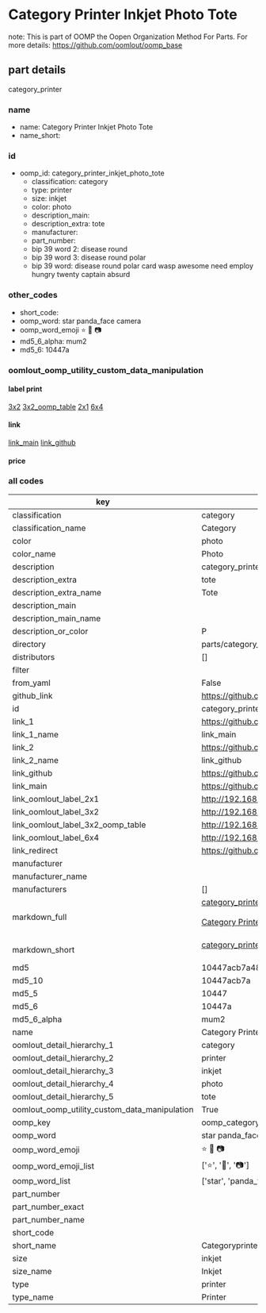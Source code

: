 # Category Printer Inkjet Photo Tote  

note: This is part of OOMP the Oopen Organization Method For Parts. For more details: https://github.com/oomlout/oomp_base

##  part details
  



category_printer



### name
* name: Category Printer Inkjet Photo Tote
* name_short: 
### id
* oomp_id: category_printer_inkjet_photo_tote
  * classification: category
  * type: printer
  * size: inkjet
  * color: photo
  * description_main: 
  * description_extra: tote
  * manufacturer: 
  * part_number: 
  * bip 39 word 2: disease round
  * bip 39 word 3: disease round polar
  * bip 39 word: disease round polar card wasp awesome need employ hungry twenty captain absurd

### other_codes
* short_code: 
* oomp_word: star panda_face camera
* oomp_word_emoji :star: :panda_face: :camera:
* md5_6_alpha: mum2
* md5_6: 10447a






### oomlout_oomp_utility_custom_data_manipulation
#### label print
[3x2](http://192.168.1.245:1112/?label=oomp%20mum2)
[3x2_oomp_table](http://192.168.1.108:1112/?label=oomp%20mum2)
[2x1](http://192.168.1.242:1112/?label=oomp%20mum2)
[6x4](http://192.168.1.55:1112/?label=oomp%20mum2)    

#### link

[link_main](https://github.com/oomlout/oomlout_oomp_version_1_messy/tree/main/parts/category_printer_inkjet_photo_tote) [link_github](https://github.com/oomlout/oomlout_oomp_version_1_messy/tree/main/parts/category_printer_inkjet_photo_tote)                             

#### price







### all codes 
| key | value |  
| --- | --- |  
| classification | category |  
| classification_name | Category |  
| color | photo |  
| color_name | Photo |  
| description | category_printer |  
| description_extra | tote |  
| description_extra_name | Tote |  
| description_main |  |  
| description_main_name |  |  
| description_or_color | P  |  
| directory | parts/category_printer_inkjet_photo_tote |  
| distributors | [] |  
| filter |  |  
| from_yaml | False |  
| github_link | https://github.com/oomlout/oomlout_oomp_part_src/tree/main/parts/category_printer_inkjet_photo_tote |  
| id | category_printer_inkjet_photo_tote |  
| link_1 | https://github.com/oomlout/oomlout_oomp_version_1_messy/tree/main/parts/category_printer_inkjet_photo_tote |  
| link_1_name | link_main |  
| link_2 | https://github.com/oomlout/oomlout_oomp_version_1_messy/tree/main/parts/category_printer_inkjet_photo_tote |  
| link_2_name | link_github |  
| link_github | https://github.com/oomlout/oomlout_oomp_version_1_messy/tree/main/parts/category_printer_inkjet_photo_tote |  
| link_main | https://github.com/oomlout/oomlout_oomp_version_1_messy/tree/main/parts/category_printer_inkjet_photo_tote |  
| link_oomlout_label_2x1 | http://192.168.1.242:1112/?label=oomp%20mum2 |  
| link_oomlout_label_3x2 | http://192.168.1.245:1112/?label=oomp%20mum2 |  
| link_oomlout_label_3x2_oomp_table | http://192.168.1.108:1112/?label=oomp%20mum2 |  
| link_oomlout_label_6x4 | http://192.168.1.55:1112/?label=oomp%20mum2 |  
| link_redirect | https://github.com/oomlout/oomlout_oomp_version_1_messy/tree/main/parts/category_printer_inkjet_photo_tote |  
| manufacturer |  |  
| manufacturer_name |  |  
| manufacturers | [] |  
| markdown_full | [category_printer_inkjet_photo_tote](none)<br>[](none)<br>[Category Printer Inkjet Photo Tote](none)<br><br> |  
| markdown_short | [category_printer_inkjet_photo_tote](none)<br><br> |  
| md5 | 10447acb7a48f278427bc2294eef19f8 |  
| md5_10 | 10447acb7a |  
| md5_5 | 10447 |  
| md5_6 | 10447a |  
| md5_6_alpha | mum2 |  
| name | Category Printer Inkjet Photo Tote |  
| oomlout_detail_hierarchy_1 | category |  
| oomlout_detail_hierarchy_2 | printer |  
| oomlout_detail_hierarchy_3 | inkjet |  
| oomlout_detail_hierarchy_4 | photo |  
| oomlout_detail_hierarchy_5 | tote |  
| oomlout_oomp_utility_custom_data_manipulation | True |  
| oomp_key | oomp_category_printer_inkjet_photo_tote |  
| oomp_word | star panda_face camera |  
| oomp_word_emoji | :star: :panda_face: :camera: |  
| oomp_word_emoji_list | [':star:', ':panda_face:', ':camera:'] |  
| oomp_word_list | ['star', 'panda_face', 'camera'] |  
| part_number |  |  
| part_number_exact |  |  
| part_number_name |  |  
| short_code |  |  
| short_name | Categoryprinter |  
| size | inkjet |  
| size_name | Inkjet |  
| type | printer |  
| type_name | Printer |  
